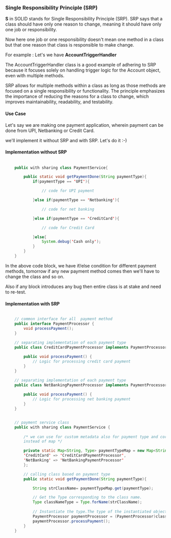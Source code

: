 ### Single Responsibility Principle (SRP)

**S**  in SOLID stands for Single Responsibility Principle (SRP). SRP says that a class should have only one reason to change, meaning it should have only one job or responsibility. 

Now here one job or one responsibility doesn't mean one method in a class but that one reason that class is responsible to make change.

For example : Let's we have **AccountTriggerHandler** 

The AccountTriggerHandler class is a good example of adhering to SRP because it focuses solely on handling trigger logic for the Account object, even with multiple methods.

SRP allows for multiple methods within a class as long as those methods are focused on a single responsibility or functionality. The principle emphasizes the importance of reducing the reasons for a class to change, which improves maintainability, readability, and testability.


#### Use Case

Let's say we are making one payment application, wherein payment can be done from UPI, Netbanking or Credit Card. 

we'll implement it without SRP and with SRP. Let's do it :-)

#### Implementation without SRP

```java 
    
    public with sharing class PaymentService{

        public static void getPaymentDone(String paymentType){
            if(paymentType == 'UPI'){

                // code for UPI payment

            }else if(paymentType == 'Netbanking'){

                // code for net banking

            }else if(paymentType == 'CreditCard'){

                // code for Credit Card

            }else{
                System.debug('Cash only');
            }
        }
    }
```

In the above code block, we have if/else condition for different payment methods, tomorrow if any new payment method comes then we'll have to change the class and so on. 

Also if any block introduces any bug then entire class is at stake and need to re-test.

#### Implementation with SRP

``` java

    // common interface for all  payment method
    public interface PaymentProcessor {
        void processPayment();
    }
```

```java
    // separating implementation of each payment type
    public class CreditCardPaymentProcessor implements PaymentProcessor {
    
        public void processPayment() {
            // Logic for processing credit card payment
        }
    }

```

```java
    // separating implementation of each payment type
    public class NetBankingPaymentProcessor implements PaymentProcessor {
    
        public void processPayment() {
            // Logic for processing net banking payment
        }
    }

```

```java

    // payment service class
    public with sharing class PaymentService {
    
        /* we can use for custom metadata also for payment type and corresponding class 
        instead of map */

        private static Map<String, Type> paymentTypeMap = new Map<String, Type>{
		'CreditCard' => 'CreditCardPaymentProcessor',
		'NetBanking' => 'NetBankingPaymentProcessor'
	    };

        // calling class based on payment type
        public static void getPaymentDone(String paymentType){

            String strClassName= paymentTypeMap.get(paymentType);

            // Get the Type corresponding to the class name.
            Type classNameType = Type.forName(strClassName);
        
            // Instantiate the type.The type of the instantiated object is the interface.
            PaymentProcessor paymentProcessor = (PaymentProcessor)classNameType.newInstance();
            paymentProcessor.processPayment();
        }
    }

```